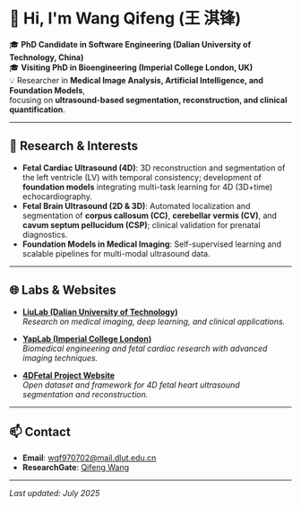 # 👋 Hi, I'm Wang Qifeng (王 淇锋)

🎓 **PhD Candidate in Software Engineering (Dalian University of Technology, China)**<br>
🎓 **Visiting PhD in Bioengineering (Imperial College London, UK)**  
💡 Researcher in **Medical Image Analysis, Artificial Intelligence, and Foundation Models**,<br>
   focusing on **ultrasound-based segmentation, reconstruction, and clinical quantification**.

---

## 🔬 Research & Interests
- **Fetal Cardiac Ultrasound (4D)**: 3D reconstruction and segmentation of the left ventricle (LV) with temporal consistency; development of **foundation models** integrating multi-task learning for 4D (3D+time) echocardiography.  
- **Fetal Brain Ultrasound (2D & 3D)**: Automated localization and segmentation of **corpus callosum (CC)**, **cerebellar vermis (CV)**, and **cavum septum pellucidum (CSP)**; clinical validation for prenatal diagnostics.  
- **Foundation Models in Medical Imaging**: Self-supervised learning and scalable pipelines for multi-modal ultrasound data.

---

## 🌐 Labs & Websites
- [**LiuLab (Dalian University of Technology)**](https://dutliulab.github.io/LabWeb/LabHome/LabHome.htm)  
  *Research on medical imaging, deep learning, and clinical applications.*  

- [**YapLab (Imperial College London)**](https://yaplab.github.io/LabHome.htm)  
  *Biomedical engineering and fetal cardiac research with advanced imaging techniques.*  

- [**4DFetal Project Website**](https://feecho4d.github.io/Website/)  
  *Open dataset and framework for 4D fetal heart ultrasound segmentation and reconstruction.*

---

## 📫 Contact
- **Email**: wqf970702@mail.dlut.edu.cn  
- **ResearchGate**: [Qifeng Wang](https://www.researchgate.net/profile/Qifeng-Wang-9?ev=hdr_xprf)

---

*Last updated: July 2025*
